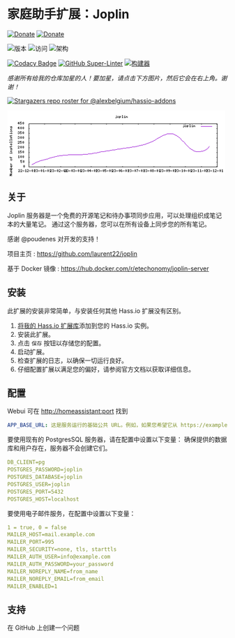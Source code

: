 # 家庭助手扩展：Joplin

[![Donate][donation-badge]](https://www.buymeacoffee.com/alexbelgium)
[![Donate][paypal-badge]](https://www.paypal.com/donate/?hosted_button_id=DZFULJZTP3UQA)

![版本](https://img.shields.io/badge/dynamic/json?label=Version&query=%24.version&url=https%3A%2F%2Fraw.githubusercontent.com%2Falexbelgium%2Fhassio-addons%2Fmaster%2Fjoplin%2Fconfig.json)
![访问](https://img.shields.io/badge/dynamic/json?label=Ingress&query=%24.ingress&url=https%3A%2F%2Fraw.githubusercontent.com%2Falexbelgium%2Fhassio-addons%2Fmaster%2Fjoplin%2Fconfig.json)
![架构](https://img.shields.io/badge/dynamic/json?color=success&label=Arch&query=%24.arch&url=https%3A%2F%2Fraw.githubusercontent.com%2Falexbelgium%2Fhassio-addons%2Fmaster%2Fjoplin%2Fconfig.json)

[![Codacy Badge](https://app.codacy.com/project/badge/Grade/9c6cf10bdbba45ecb202d7f579b5be0e)](https://www.codacy.com/gh/alexbelgium/hassio-addons/dashboard?utm_source=github.com&utm_medium=referral&utm_content=alexbelgium/hassio-addons&utm_campaign=Badge_Grade)
[![GitHub Super-Linter](https://img.shields.io/github/actions/workflow/status/alexbelgium/hassio-addons/weekly-supelinter.yaml?label=Lint%20code%20base)](https://github.com/alexbelgium/hassio-addons/actions/workflows/weekly-supelinter.yaml)
[![构建器](https://img.shields.io/github/actions/workflow/status/alexbelgium/hassio-addons/onpush_builder.yaml?label=Builder)](https://github.com/alexbelgium/hassio-addons/actions/workflows/onpush_builder.yaml)

[donation-badge]: https://img.shields.io/badge/Buy%20me%20a%20coffee%20(no%20paypal)-%23d32f2f?logo=buy-me-a-coffee&style=flat&logoColor=white
[paypal-badge]: https://img.shields.io/badge/Buy%20me%20a%20coffee%20with%20Paypal-0070BA?logo=paypal&style=flat&logoColor=white

_感谢所有给我的仓库加星的人！要加星，请点击下方图片，然后它会在右上角。谢谢！_

[![Stargazers repo roster for @alexbelgium/hassio-addons](https://raw.githubusercontent.com/alexbelgium/hassio-addons/master/.github/stars2.svg)](https://github.com/alexbelgium/hassio-addons/stargazers)

![下载趋势](https://raw.githubusercontent.com/alexbelgium/hassio-addons/master/joplin/stats.png)

## 关于

Joplin 服务器是一个免费的开源笔记和待办事项同步应用，可以处理组织成笔记本的大量笔记。
通过这个服务器，您可以在所有设备上同步您的所有笔记。

感谢 @poudenes 对开发的支持！

项目主页 : https://github.com/laurent22/joplin

基于 Docker 镜像 : https://hub.docker.com/r/etechonomy/joplin-server

## 安装

此扩展的安装非常简单，与安装任何其他 Hass.io 扩展没有区别。

1. [将我的 Hass.io 扩展库][repository]添加到您的 Hass.io 实例。
2. 安装此扩展。
3. 点击 `保存` 按钮以存储您的配置。
4. 启动扩展。
5. 检查扩展的日志，以确保一切运行良好。
6. 仔细配置扩展以满足您的偏好，请参阅官方文档以获取详细信息。

## 配置

Webui 可在 <http://homeassistant:port> 找到

```yaml
APP_BASE_URL: 这是服务运行的基础公共 URL。例如，如果您希望它从 https://example.com/joplin 运行，则应将 URL 设置为此。基础 URL 可以包含端口。
```

要使用现有的 PostgresSQL 服务器，请在配置中设置以下变量：
确保提供的数据库和用户存在，服务器不会创建它们。

```yaml
DB_CLIENT=pg
POSTGRES_PASSWORD=joplin
POSTGRES_DATABASE=joplin
POSTGRES_USER=joplin
POSTGRES_PORT=5432
POSTGRES_HOST=localhost
```

要使用电子邮件服务，在配置中设置以下变量：

```yaml
1 = true, 0 = false
MAILER_HOST=mail.example.com
MAILER_PORT=995
MAILER_SECURITY=none, tls, starttls
MAILER_AUTH_USER=info@example.com
MAILER_AUTH_PASSWORD=your_password
MAILER_NOREPLY_NAME=from_name
MAILER_NOREPLY_EMAIL=from_email
MAILER_ENABLED=1
```

## 支持

在 GitHub 上创建一个问题

[repository]: https://github.com/alexbelgium/hassio-addons